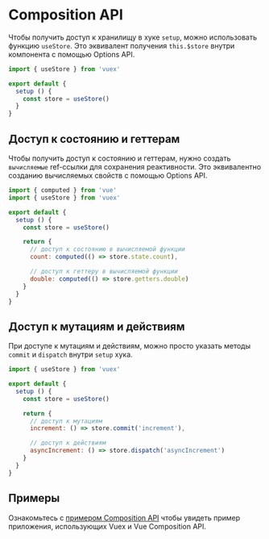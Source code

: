 # Composition API

Чтобы получить доступ к хранилищу в хуке `setup`, можно использовать функцию `useStore`. Это эквивалент получения `this.$store` внутри компонента с помощью Options API.

```js
import { useStore } from 'vuex'

export default {
  setup () {
    const store = useStore()
  }
}
```

## Доступ к состоянию и геттерам

Чтобы получить доступ к состоянию и геттерам, нужно создать `вычисляемые` ref-ссылки для сохранения реактивности. Это эквивалентно созданию вычисляемых свойств с помощью Options API.

```js
import { computed } from 'vue'
import { useStore } from 'vuex'

export default {
  setup () {
    const store = useStore()

    return {
      // доступ к состоянию в вычисляемой функции
      count: computed(() => store.state.count),

      // доступ к геттеру в вычисляемой функции
      double: computed(() => store.getters.double)
    }
  }
}
```

## Доступ к мутациям и действиям

При доступе к мутациям и действиям, можно просто указать методы `commit` и `dispatch` внутри `setup` хука.

```js
import { useStore } from 'vuex'

export default {
  setup () {
    const store = useStore()

    return {
      // доступ к мутациям
      increment: () => store.commit('increment'),

      // доступ к действиям
      asyncIncrement: () => store.dispatch('asyncIncrement')
    }
  }
}
```

## Примеры

Ознакомьтесь с [примером Composition API](https://github.com/vuejs/vuex/tree/4.0/examples/composition) чтобы увидеть пример приложения, использующих Vuex и Vue Composition API.
